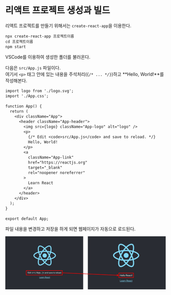 # 리액트 프로젝트 생성과 빌드

리액트 프로젝트를 만들기 위해서는 `create-react-app`을 이용한다.

```shell
npx create-react-app 프로젝트이름
cd 프로젝트이름
npm start
```

VSCode를 이용하여 생성한 폴더를 불러온다.

다음은 `src/App.js` 파일이다. <br/>여기서 `<p>` 태그 안에 있는 내용을 주석처리({`/* ... */}`)하고 **Hello, World!**를 작성해본다.

```react
import logo from './logo.svg';
import './App.css';

function App() {
  return (
    <div className="App">
      <header className="App-header">
        <img src={logo} className="App-logo" alt="logo" />
        <p>
          {/* Edit <code>src/App.js</code> and save to reload. */}
          Hello, World! 
        </p>
        <a
          className="App-link"
          href="https://reactjs.org"
          target="_blank"
          rel="noopener noreferrer"
        >
          Learn React
        </a>
      </header>
    </div>
  );
}

export default App;
```

파일 내용을 변경하고 저장을 하게 되면 웹페이지가 자동으로 로드된다.

![리액트생성](../img/React/리액트생성.jpg)

